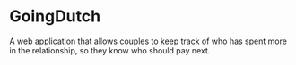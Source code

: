 # GoingDutch
A web application that allows couples to keep track of who has spent more in the relationship, so they know who should pay next. 

